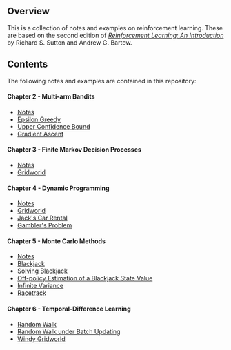 ## Overview

This is a collection of notes and examples on reinforcement learning. These are based on the second edition of [*Reinforcement Learning: An Introduction*](http://webdocs.cs.ualberta.ca/~sutton/book/the-book.html) by Richard S. Sutton and Andrew G. Bartow.

## Contents

The following notes and examples are contained in this repository:

#### Chapter 2 - Multi-arm Bandits

* [Notes](chapter02/NotesChapter02.pdf)
* [Epsilon Greedy](chapter02#user-content-epsilon-greedy)
* [Upper Confidence Bound](chapter02#user-content-upper-confidence-bound)
* [Gradient Ascent](chapter02#user-content-gradient-ascent)

#### Chapter 3 - Finite Markov Decision Processes

* [Notes](chapter03/NotesChapter03.pdf)
* [Gridworld](chapter03#user-content-gridworld)

#### Chapter 4 - Dynamic Programming

* [Notes](chapter04/NotesChapter04.pdf)
* [Gridworld](chapter04#user-content-gridworld)
* [Jack's Car Rental](chapter04#user-content-jacks-car-rental)
* [Gambler's Problem](chapter04#user-content-gamblers-problem)

#### Chapter 5 - Monte Carlo Methods

* [Notes](chapter05/NotesChapter05.pdf)
* [Blackjack](chapter05#user-content-blackjack)
* [Solving Blackjack](chapter05#user-content-solving-blackjack)
* [Off-policy Estimation of a Blackjack State Value](chapter05#user-content-off-policy-estimation-of-a-blackjack-state-value)
* [Infinite Variance](chapter05#user-content-infinite-variance)
* [Racetrack](chapter05#user-content-racetrack)

#### Chapter 6 - Temporal-Difference Learning

* [Random Walk](chapter06#user-content-random-walk)
* [Random Walk under Batch Updating](chapter06#user-content-random-walk-under-batch-updating)
* [Windy Gridworld](chapter06#user-content-windy-gridworld)
